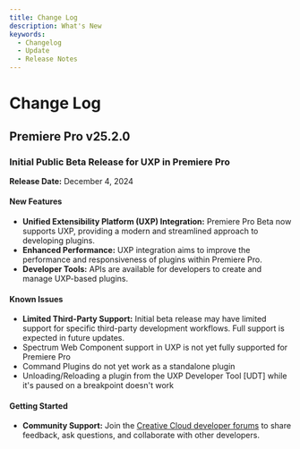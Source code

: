 ```yaml
---
title: Change Log
description: What's New
keywords:
  - Changelog
  - Update
  - Release Notes
---
```


# Change Log

## Premiere Pro v25.2.0

### Initial Public Beta Release for UXP in Premiere Pro
**Release Date:** December 4, 2024
#### New Features
- **Unified Extensibility Platform (UXP) Integration:** Premiere Pro Beta now supports UXP, providing a modern and streamlined approach to developing plugins.
- **Enhanced Performance:** UXP integration aims to improve the performance and responsiveness of plugins within Premiere Pro.
- **Developer Tools:** APIs are available for developers to create and manage UXP-based plugins.

#### Known Issues
- **Limited Third-Party Support:** Initial beta release may have limited support for specific third-party development workflows. Full support is expected in future updates.
- Spectrum Web Component support in UXP is not yet fully supported for Premiere Pro
- Command Plugins do not yet work as a standalone plugin
- Unloading/Reloading a plugin from the UXP Developer Tool [UDT] while it's paused on a breakpoint doesn't work

####  Getting Started
- **Community Support:** Join the [Creative Cloud developer forums](https://forums.creativeclouddeveloper.com/) to share feedback, ask questions, and collaborate with other developers.